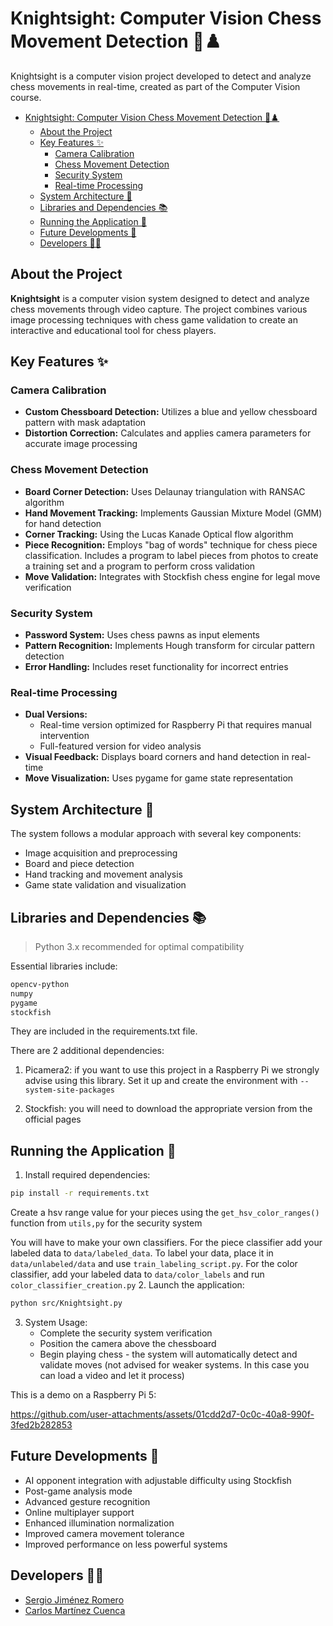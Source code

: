 # Knightsight: Computer Vision Chess Movement Detection 🎥♟️

Knightsight is a computer vision project developed to detect and analyze chess movements in real-time, created as part of the Computer Vision course.

<!-- TABLE OF CONTENTS -->
- [Knightsight: Computer Vision Chess Movement Detection 🎥♟️](#knightsight-computer-vision-chess-movement-detection-️)
  - [About the Project](#about-the-project)
  - [Key Features ✨](#key-features-)
    - [Camera Calibration](#camera-calibration)
    - [Chess Movement Detection](#chess-movement-detection)
    - [Security System](#security-system)
    - [Real-time Processing](#real-time-processing)
  - [System Architecture 🔧](#system-architecture-)
  - [Libraries and Dependencies 📚](#libraries-and-dependencies-)
  - [Running the Application 🚀](#running-the-application-)
  - [Future Developments 🔮](#future-developments-)
  - [Developers 👨‍💻](#developers-)

## About the Project
**Knightsight** is a computer vision system designed to detect and analyze chess movements through video capture. The project combines various image processing techniques with chess game validation to create an interactive and educational tool for chess players.

## Key Features ✨

### Camera Calibration
- **Custom Chessboard Detection:** Utilizes a blue and yellow chessboard pattern with mask adaptation
- **Distortion Correction:** Calculates and applies camera parameters for accurate image processing

### Chess Movement Detection
- **Board Corner Detection:** Uses Delaunay triangulation with RANSAC algorithm
- **Hand Movement Tracking:** Implements Gaussian Mixture Model (GMM) for hand detection
- **Corner Tracking:** Using the Lucas Kanade Optical flow algorithm
- **Piece Recognition:** Employs "bag of words" technique for chess piece classification. Includes a program to label pieces from photos to create a training set and a program to perform cross validation
- **Move Validation:** Integrates with Stockfish chess engine for legal move verification

### Security System
- **Password System:** Uses chess pawns as input elements
- **Pattern Recognition:** Implements Hough transform for circular pattern detection
- **Error Handling:** Includes reset functionality for incorrect entries

### Real-time Processing
- **Dual Versions:**
  - Real-time version optimized for Raspberry Pi that requires manual intervention
  - Full-featured version for video analysis
- **Visual Feedback:** Displays board corners and hand detection in real-time
- **Move Visualization:** Uses pygame for game state representation

## System Architecture 🔧
The system follows a modular approach with several key components:
- Image acquisition and preprocessing
- Board and piece detection
- Hand tracking and movement analysis
- Game state validation and visualization

## Libraries and Dependencies 📚
> Python 3.x recommended for optimal compatibility

Essential libraries include:
```bash
opencv-python
numpy
pygame
stockfish
```
They are included in the requirements.txt file.

There are 2 additional dependencies:
1. Picamera2: if you want to use this project in a Raspberry Pi we strongly advise using this library. Set it up and create the environment with `--system-site-packages`
  
2. Stockfish: you will need to download the appropriate version from the official pages

## Running the Application 🚀
1. Install required dependencies:
```bash
pip install -r requirements.txt
```
Create a hsv range value for your pieces using the `get_hsv_color_ranges()` function from `utils,py` for the security system

You will have to make your own classifiers. For the piece classifier add your labeled data to `data/labeled_data`. To label your data, place it in `data/unlabeled/data` and use `train_labeling_script.py`. For the color classifier, add your labeled data to `data/color_labels` and run `color_classifier_creation.py`
2. Launch the application:
```bash
python src/Knightsight.py
```

3. System Usage:
   * Complete the security system verification
   * Position the camera above the chessboard
   * Begin playing chess - the system will automatically detect and validate moves (not advised for weaker systems. In this case you can load a video and let it process)
  
This is a demo on a Raspberry Pi 5:


https://github.com/user-attachments/assets/01cdd2d7-0c0c-40a8-990f-3fed2b282853




## Future Developments 🔮
- AI opponent integration with adjustable difficulty using Stockfish
- Post-game analysis mode
- Advanced gesture recognition
- Online multiplayer support
- Enhanced illumination normalization
- Improved camera movement tolerance
- Improved performance on less powerful systems

## Developers 👨‍💻
- [Sergio Jiménez Romero](https://github.com/sjrom47)
- [Carlos Martínez Cuenca](https://github.com/carlosIMAT)
